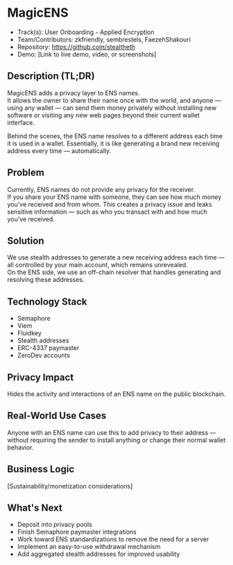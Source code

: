 # MagicENS

- Track(s): User Onboarding - Applied Encryption  
- Team/Contributors: zkfriendly, sembrestels, FaezehShakouri  
- Repository: https://github.com/stealtheth  
- Demo: [Link to live demo, video, or screenshots]

## Description (TL;DR)

MagicENS adds a privacy layer to ENS names.  
It allows the owner to share their name once with the world, and anyone — using any wallet — can send them money privately without installing new software or visiting any new web pages beyond their current wallet interface.

Behind the scenes, the ENS name resolves to a different address each time it is used in a wallet. Essentially, it is like generating a brand new receiving address every time — automatically.

## Problem

Currently, ENS names do not provide any privacy for the receiver.  
If you share your ENS name with someone, they can see how much money you’ve received and from whom. This creates a privacy issue and leaks sensitive information — such as who you transact with and how much you’ve received.

## Solution

We use stealth addresses to generate a new receiving address each time — all controlled by your main account, which remains unrevealed.  
On the ENS side, we use an off-chain resolver that handles generating and resolving these addresses.

## Technology Stack

- Semaphore  
- Viem  
- Fluidkey  
- Stealth addresses  
- ERC-4337 paymaster  
- ZeroDev accounts

## Privacy Impact

Hides the activity and interactions of an ENS name on the public blockchain.

## Real-World Use Cases

Anyone with an ENS name can use this to add privacy to their address — without requiring the sender to install anything or change their normal wallet behavior.

## Business Logic

[Sustainability/monetization considerations]

## What's Next

- Deposit into privacy pools  
- Finish Semaphore paymaster integrations  
- Work toward ENS standardizations to remove the need for a server  
- Implement an easy-to-use withdrawal mechanism  
- Add aggregated stealth addresses for improved usability